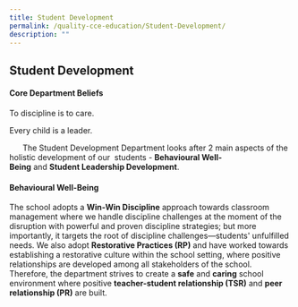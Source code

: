 ```yaml
---
title: Student Development
permalink: /quality-cce-education/Student-Development/
description: ""
---
```

## Student Development

#### Core Department Beliefs


To discipline is to care.

Every child is a leader.

      The Student Development Department looks after 2 main aspects of the holistic development of our  students - **Behavioural Well-Being** and **Student Leadership Development**.  

#### Behavioural Well-Being


The school adopts a **Win-Win Discipline** approach towards classroom management where we handle discipline challenges at the moment of the disruption with powerful and proven discipline strategies; but more importantly, it targets the root of discipline challenges—students' unfulfilled needs. We also adopt **Restorative Practices (RP)** and have worked towards establishing a restorative culture within the school setting, where positive relationships are developed among all stakeholders of the school. Therefore, the department strives to create a **safe** and **caring** school environment where positive **teacher-student relationship (TSR)** and **peer relationship (PR)** are built.